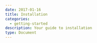 ```yaml
---
date: 2017-01-16
title: Installation
categories:
  - getting-started
description: Your guide to installation
type: Document
---
```

